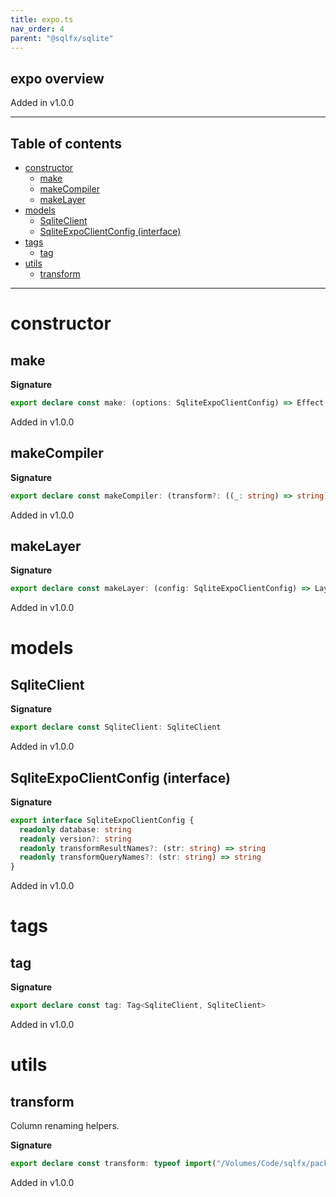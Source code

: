 ```yaml
---
title: expo.ts
nav_order: 4
parent: "@sqlfx/sqlite"
---
```


## expo overview

Added in v1.0.0

---

<h2 class="text-delta">Table of contents</h2>

- [constructor](#constructor)
  - [make](#make)
  - [makeCompiler](#makecompiler)
  - [makeLayer](#makelayer)
- [models](#models)
  - [SqliteClient](#sqliteclient)
  - [SqliteExpoClientConfig (interface)](#sqliteexpoclientconfig-interface)
- [tags](#tags)
  - [tag](#tag)
- [utils](#utils)
  - [transform](#transform)

---

# constructor

## make

**Signature**

```ts
export declare const make: (options: SqliteExpoClientConfig) => Effect.Effect<SqliteClient, never, Scope>
```

Added in v1.0.0

## makeCompiler

**Signature**

```ts
export declare const makeCompiler: (transform?: ((_: string) => string) | undefined) => Statement.Compiler
```

Added in v1.0.0

## makeLayer

**Signature**

```ts
export declare const makeLayer: (config: SqliteExpoClientConfig) => Layer.Layer<SqliteClient, never, never>
```

Added in v1.0.0

# models

## SqliteClient

**Signature**

```ts
export declare const SqliteClient: SqliteClient
```

Added in v1.0.0

## SqliteExpoClientConfig (interface)

**Signature**

```ts
export interface SqliteExpoClientConfig {
  readonly database: string
  readonly version?: string
  readonly transformResultNames?: (str: string) => string
  readonly transformQueryNames?: (str: string) => string
}
```

Added in v1.0.0

# tags

## tag

**Signature**

```ts
export declare const tag: Tag<SqliteClient, SqliteClient>
```

Added in v1.0.0

# utils

## transform

Column renaming helpers.

**Signature**

```ts
export declare const transform: typeof import("/Volumes/Code/sqlfx/packages/sql/src/Transform")
```

Added in v1.0.0
